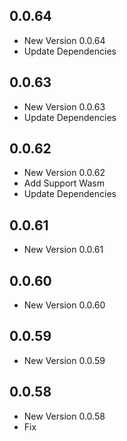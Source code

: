 ## 0.0.64

- New Version 0.0.64
- Update Dependencies
## 0.0.63

- New Version 0.0.63
- Update Dependencies
## 0.0.62

- New Version 0.0.62
- Add Support Wasm
- Update Dependencies
## 0.0.61

- New Version 0.0.61


## 0.0.60

- New Version 0.0.60


## 0.0.59

- New Version 0.0.59


## 0.0.58

- New Version 0.0.58
- Fix